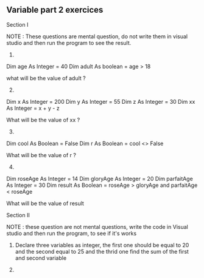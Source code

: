 Variable part 2 exercices
-------------------------

Section I

NOTE : These questions are mental question, do not write them in visual studio and then run the program to see the result.

1.  
  Dim age As Integer = 40
  Dim adult As boolean = age > 18
  
  what will be the value of adult ?
  
2.
  Dim x As Integer = 200
  Dim y As Integer = 55
  Dim z As Integer = 30
  Dim xx As Integer = x + y - z
  
  What will be the value of xx ?
 
3. 
  Dim cool As Boolean = False
  Dim r As Boolean = cool <> False
  
  What will be the value of r ?
  

4. 
  Dim roseAge As Integer = 14
  Dim gloryAge As Integer = 20
  Dim parfaitAge As Integer = 30
  Dim result As Boolean = roseAge > gloryAge and parfaitAge < roseAge
  
  What will be the value of result
  
 

 Section II
 
 NOTE : these question are not mental questions, write the code in Visual studio and then run the program, to see if it's works
 
 
 1. Declare three variables as integer, the first one should be equal to 20 and the second equal to 25 and the thrid one find the sum of the first and second variable
 
 2. 